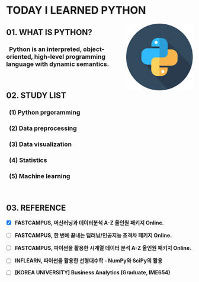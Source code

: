 # **TODAY I LEARNED PYTHON**

<img src="logo.png" align="right" height="180">

## 01. **WHAT IS PYTHON?**

### &nbsp; Python is an interpreted, object-oriented, high-level programming language with dynamic semantics.

&nbsp;

## 02. **STUDY LIST**

### &nbsp; (1) Python prgoramming

### &nbsp; (2) Data preprocessing

### &nbsp; (3) Data visualization

### &nbsp; (4) Statistics

### &nbsp; (5) Machine learning

&nbsp;

## 03. **REFERENCE**

- [x] **FASTCAMPUS, 머신러닝과 데이터분석 A-Z 올인원 패키지 Online.**

- [ ] **FASTCAMPUS, 한 번에 끝내는 딥러닝/인공지능 초격차 패키지 Online.**

- [ ] **FASTCAMPUS, 파이썬을 활용한 시계열 데이터 분석 A-Z 올인원 패키지 Online.**

- [ ] **INFLEARN, 파이썬을 활용한 선형대수학 - NumPy와 SciPy의 활용**

- [ ] **[KOREA UNIVERSITY] Business Analytics (Graduate, IME654)**